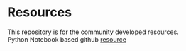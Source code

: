 # Resources
This repository is for the community developed resources.<br>
Python Notebook based github [resource](https://github.com/akhilesh-k/GitBox/blob/master/GithubTutorial.ipynb)
